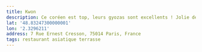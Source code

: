 ```yaml
---
title: Kwon
description: Ce coréen est top, leurs gyozas sont excellents ! Jolie découverte de leur bibimbap. Petite terrasse au calme dans Paris 👌🏻
lat: '48.83247300000001'
lon: '2.3296211'
address: 7 Rue Ernest Cresson, 75014 Paris, France
tags: restaurant asiatique terrasse
---
```

